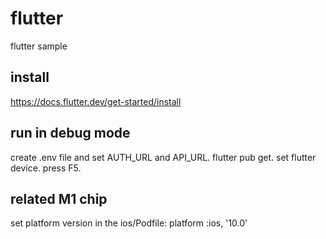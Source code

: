 # flutter
flutter sample

## install
https://docs.flutter.dev/get-started/install

## run in debug mode
create .env file and set AUTH_URL and API_URL. 
flutter pub get. 
set flutter device. 
press F5. 

## related M1 chip
set platform version in the ios/Podfile: platform :ios, '10.0'

